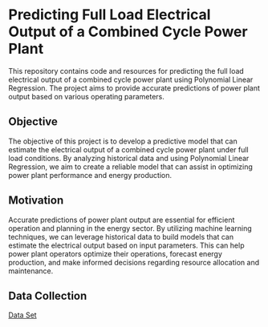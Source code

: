 # Predicting Full Load Electrical Output of a Combined Cycle Power Plant

This repository contains code and resources for predicting the full load electrical output of a combined cycle power plant using Polynomial Linear Regression. The project aims to provide accurate predictions of power plant output based on various operating parameters.

## Objective
The objective of this project is to develop a predictive model that can estimate the electrical output of a combined cycle power plant under full load conditions. By analyzing historical data and using Polynomial Linear Regression, we aim to create a reliable model that can assist in optimizing power plant performance and energy production.

## Motivation
Accurate predictions of power plant output are essential for efficient operation and planning in the energy sector. By utilizing machine learning techniques, we can leverage historical data to build models that can estimate the electrical output based on input parameters. This can help power plant operators optimize their operations, forecast energy production, and make informed decisions regarding resource allocation and maintenance.

## Data Collection
[Data Set](https://archive.ics.uci.edu/ml/datasets/combined+cycle+power+plant)

